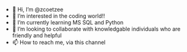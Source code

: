 - 👋 Hi, I’m @zcoetzee
- 👀 I’m interested in the coding world!!
- 🌱 I’m currently learning MS SQL and Python
- 💞️ I’m looking to collaborate with knowledgable individuals who are friendly and helpful
- 📫 How to reach me, via this channel

<!---
zcoetzee/zcoetzee is a ✨ special ✨ repository because its `README.md` (this file) appears on your GitHub profile.
You can click the Preview link to take a look at your changes.
--->
